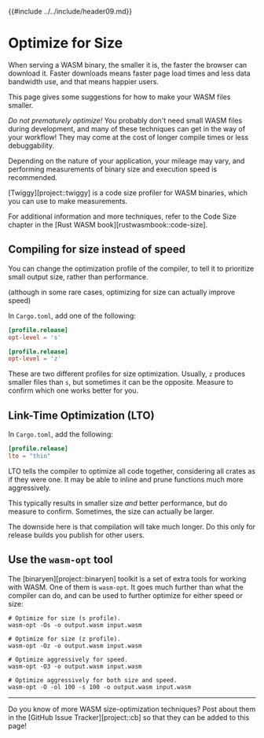 {{#include ../../include/header09.md}}

# Optimize for Size

When serving a WASM binary, the smaller it is, the faster the browser can
download it. Faster downloads means faster page load times and less data
bandwidth use, and that means happier users.

This page gives some suggestions for how to make your WASM files smaller.

*Do not prematurely optimize!* You probably don't need small WASM files during
development, and many of these techniques can get in the way of your workflow!
They may come at the cost of longer compile times or less debuggability.

Depending on the nature of your application, your mileage may vary, and
performing measurements of binary size and execution speed is recommended.

[Twiggy][project::twiggy] is a code size profiler for WASM binaries, which
you can use to make measurements.

For additional information and more techniques, refer to the Code Size
chapter in the [Rust WASM book][rustwasmbook::code-size].

## Compiling for size instead of speed

You can change the optimization profile of the compiler, to tell it to
prioritize small output size, rather than performance.

(although in some rare cases, optimizing for size can actually improve speed)

In `Cargo.toml`, add one of the following:

```toml
[profile.release]
opt-level = 's'
```

```toml
[profile.release]
opt-level = 'z'
```

These are two different profiles for size optimization. Usually, `z` produces
smaller files than `s`, but sometimes it can be the opposite. Measure to
confirm which one works better for you.

## Link-Time Optimization (LTO)

In `Cargo.toml`, add the following:

```toml
[profile.release]
lto = "thin"
```

LTO tells the compiler to optimize all code together, considering all
crates as if they were one. It may be able to inline and prune functions
much more aggressively.

This typically results in smaller size *and* better performance, but do
measure to confirm. Sometimes, the size can actually be larger.

The downside here is that compilation will take much longer. Do this only
for release builds you publish for other users.

## Use the `wasm-opt` tool

The [binaryen][project::binaryen] toolkit is a set of extra tools for working
with WASM. One of them is `wasm-opt`. It goes much further than what the
compiler can do, and can be used to further optimize for either speed or size:

```shell
# Optimize for size (s profile).
wasm-opt -Os -o output.wasm input.wasm

# Optimize for size (z profile).
wasm-opt -Oz -o output.wasm input.wasm

# Optimize aggressively for speed.
wasm-opt -O3 -o output.wasm input.wasm

# Optimize aggressively for both size and speed.
wasm-opt -O -ol 100 -s 100 -o output.wasm input.wasm
```

---

Do you know of more WASM size-optimization techniques? Post about them in the
[GitHub Issue Tracker][project::cb] so that they can be added to this page!
